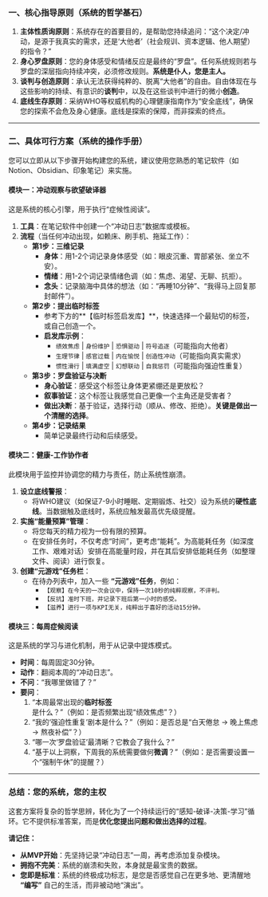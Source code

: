 ### **一、核心指导原则（系统的哲学基石）**

1.  **主体性质询原则**：系统存在的首要目的，是帮助您持续追问：“这个决定/冲动，是源于我真实的需求，还是‘大他者’（社会规训、资本逻辑、他人期望）的指令？”
2.  **身心罗盘原则**：您的身体感受和情绪反应是最终的“罗盘”。任何系统规则若与罗盘的深层指向持续冲突，必须修改规则。**系统是仆人，您是主人。**
3.  **谈判与创造原则**：承认无法获得纯粹的、脱离“大他者”的自由。自由体现在与这些影响的持续、有意识的**谈判**中，以及在这些谈判中进行的微小**创造**。
4.  **底线生存原则**：采纳WHO等权威机构的心理健康指南作为“安全底线”，确保您的探索不会危及身心健康。底线是探索的保障，而非探索的终点。

---

### **二、具体可行方案（系统的操作手册）**

您可以立即从以下步骤开始构建您的系统，建议使用您熟悉的笔记软件（如Notion、Obsidian、印象笔记）来实施。

#### **模块一：冲动观察与欲望破译器**

这是系统的核心引擎，用于执行“症候性阅读”。

1.  **工具**：在笔记软件中创建一个“冲动日志”数据库或模板。
2.  **流程**（当任何冲动出现，如赖床、刷手机、拖延工作）：
    *   **第1步：三维记录**
        *   **身体**：用1-2个词记录身体感受（如：眼皮沉重、胃部紧张、坐立不安）。
        *   **情绪**：用1-2个词记录情绪色调（如：焦虑、渴望、无聊、抗拒）。
        *   **念头**：记录脑海中具体的想法（如：“再睡10分钟”、“我得马上回复那封邮件”）。
    *   **第2步：提出临时标签**
        *   参考下方的**【临时标签启发库】**，快速选择一个最贴切的标签，或自己创造一个。
        *   **启发库示例**：
            *   `绩效焦虑` | `身份维护` | `恐惧驱动` | `符号追逐`（可能指向大他者）
            *   `生理节律` | `感官过载` | `内在愉悦` | `创造性冲动`（可能指向真实需求）
            *   `惯性滑行` | `填满虚空` | `幻想联动` | `自我惩罚`（可能指向强迫性重复）
    *   **第3步：罗盘验证与决断**
        *   **身心验证**：感受这个标签让身体更紧绷还是更放松？
        *   **叙事验证**：这个标签让我感觉自己更像一个主角还是受害者？
        *   **做出决断**：基于验证，选择行动（顺从、修改、拒绝）。**关键是做出一个清醒的选择**。
    *   **第4步：记录结果**
        *   简单记录最终行动和后续感受。

#### **模块二：健康-工作协作者**

此模块用于监控并协调您的精力与责任，防止系统性崩溃。

1.  **设立底线警报**：
    *   将WHO建议（如保证7-9小时睡眠、定期锻炼、社交）设为系统的**硬性底线**。当数据触及底线时，系统应触发最高优先级提醒。
2.  **实施“能量预算”管理**：
    *   将您每天的精力视为一份有限的预算。
    *   在安排任务时，不仅考虑“时间”，更考虑“能耗”。为高能耗任务（如深度工作、艰难对话）安排在高能量时段，并在其后安排低能耗任务（如整理文件、阅读）进行恢复。
3.  **创建“元游戏”任务栏**：
    *   在待办列表中，加入一些 **“元游戏”任务**，例如：
        *   `【观察】在今天的一次会议中，保持一次10秒的纯粹观察，不评判。`
        *   `【反抗】准时下班，并记录下班后第一小时的感受。`
        *   `【滋养】进行一项与KPI无关，纯粹出于喜好的活动15分钟。`

#### **模块三：每周症候阅读**

这是系统的学习与进化机制，用于从记录中提炼模式。

*   **时间**：每周固定30分钟。
*   **动作**：翻阅本周的“冲动日志”。
*   **不问**：“我哪里做错了？”
*   **要问**：
    1.  “本周最常出现的**临时标签**是什么？”（例如：是否频繁出现“绩效焦虑”？）
    2.  “我的‘强迫性重复’剧本是什么？”（例如：是否总是“白天倦怠 -> 晚上焦虑 -> 熬夜补偿”？）
    3.  “哪一次‘罗盘验证’最清晰？它教会了我什么？”
    4.  “基于以上洞察，下周我的系统需要做何**微调**？”（例如：是否需要设置一个“强制午休”的提醒？）

---

### **总结：您的系统，您的主权**

这套方案将复杂的哲学思辨，转化为了一个持续运行的“感知-破译-决策-学习”循环。它不提供标准答案，而是**优化您提出问题和做出选择的过程**。

**请记住：**
*   **从MVP开始**：先坚持记录“冲动日志”一周，再考虑添加复杂模块。
*   **拥抱不完美**：系统的崩溃和失败，本身就是最宝贵的数据。
*   **您即是标准**：系统的终极成功标志，是您是否感觉自己在更多地、更清醒地 **“编写”** 自己的生活，而非被动地“演出”。
